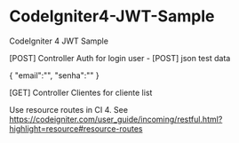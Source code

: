 # CodeIgniter4-JWT-Sample

CodeIgniter 4 JWT Sample

[POST] Controller Auth  for login user - [POST] json test data 

{
"email":"",
"senha":""
}

[GET] Controller Clientes for cliente list

Use resource routes in CI 4. See https://codeigniter.com/user_guide/incoming/restful.html?highlight=resource#resource-routes

